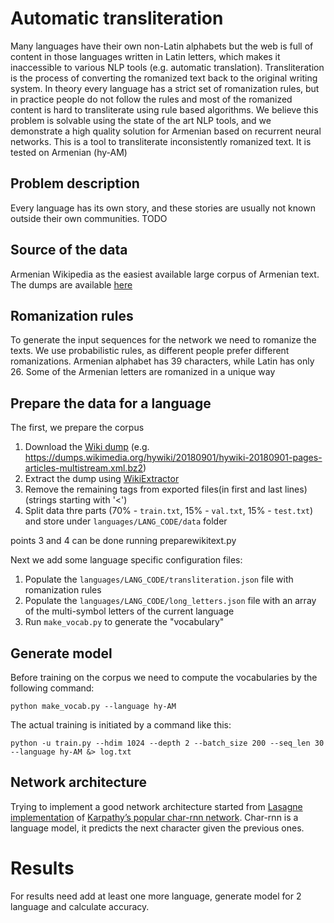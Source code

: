 # Automatic transliteration

Many languages have their own non-Latin alphabets but the web is full of content in those languages written in Latin letters, which makes it inaccessible to various NLP tools (e.g. automatic translation). Transliteration is the process of converting the romanized text back to the original writing system. In theory every language has a strict set of romanization rules, but in practice people do not follow the rules and most of the romanized content is hard to transliterate using rule based algorithms. We believe this problem is solvable using the state of the art NLP tools, and we demonstrate a high quality solution for Armenian based on recurrent neural networks.
This is a tool to transliterate inconsistently romanized text. It is tested on Armenian (hy-AM)

## Problem description
 Every language has its own story, and these stories are usually not known outside their own communities. TODO

## Source of the data

Armenian Wikipedia as the easiest available large corpus of Armenian text. The dumps are available [here](https://dumps.wikimedia.org/hywiki)

## Romanization rules

To generate the input sequences for the network we need to romanize the texts. We use probabilistic rules, as different people prefer different romanizations. Armenian alphabet has 39 characters, while Latin has only 26. Some of the Armenian letters are romanized in a unique way

## Prepare the data for a language

The first, we prepare the corpus

1. Download the [Wiki dump](https://dumps.wikimedia.org/hywiki/20180901/) (e.g. https://dumps.wikimedia.org/hywiki/20180901/hywiki-20180901-pages-articles-multistream.xml.bz2) 
2. Extract the dump using [WikiExtractor](https://github.com/attardi/wikiextractor)
3. Remove the remaining tags from exported files(in first and last lines) (strings starting with '<')
4. Split data thre parts (70% - `train.txt`, 15% - `val.txt`, 15% - `test.txt`) and store under `languages/LANG_CODE/data` folder

points 3 and 4 can be done running preparewikitext.py

Next we add some language specific configuration files:

1. Populate the `languages/LANG_CODE/transliteration.json` file with romanization rules
2. Populate the `languages/LANG_CODE/long_letters.json` file with an array of the multi-symbol letters of the current language
3. Run `make_vocab.py` to generate the "vocabulary"


## Generate model

Before training on the corpus we need to compute the vocabularies by the following command:

	python make_vocab.py --language hy-AM

The actual training is initiated by a command like this:

    python -u train.py --hdim 1024 --depth 2 --batch_size 200 --seq_len 30 --language hy-AM &> log.txt


## Network architecture

Trying to implement a good network architecture started from [Lasagne implementation](https://github.com/Lasagne/Recipes/blob/master/examples/lstm_text_generation.py) of [Karpathy’s popular char-rnn network](https://github.com/karpathy/char-rnn). Char-rnn is a language model, it predicts the next character given the previous ones.

# Results

For results need add at least one more language, generate model for 2 language and calculate accuracy.
